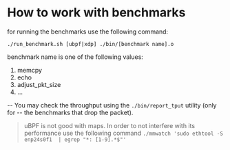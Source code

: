 # How to work with benchmarks

for running the benchmarks use the following command:

	./run_benchmark.sh [ubpf|xdp] ./bin/[benchmark name].o

benchmark name is one of the following values:

1. memcpy
2. echo
3. adjust\_pkt\_size
4. ...

-- You may check the throughput using the `./bin/report_tput` utility (only for
-- the benchmarks that drop the packet).

> uBPF is not good with maps. In order to not interfere with its performance use the following command
`./mmwatch 'sudo ethtool -S enp24s0f1  | egrep "*: [1-9].*$"'`
